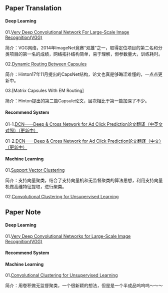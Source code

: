 ## Paper Translation
#### Deep Learning

01.[Very Deep Convolutional Network For Large-Scale Image Recognition(VGG)](http://blog.csdn.net/roguesir/article/details/77470043)

简介：VGG网络，2014年ImageNet竞赛“双雄"之一，取得定位项目的第二名和分类项目的第一名的成绩，网络拓扑结构简单，易于理解，但参数量大，训练耗时。

02.[Dynamic Routing Between Capsules](https://blog.csdn.net/roguesir/article/details/79681904)

简介：Hinton17年11月提出的CapsNet结构，论文也真是够晦涩难懂的，一点点更新中。

03.[Matrix Capsules With EM Routing]

简介：Hinton提出的第二篇Capsule论文，层次相比于第一篇加深了不少。

#### Recommend System
01-1.[DCN——Deep & Cross Network for Ad Click Prediction论文翻译（中英文对照）（更新中）](https://blog.csdn.net/roguesir/article/details/79763204)

01-2.[DCN——Deep & Cross Network for Ad Click Prediction论文翻译（中文）（更新中）](https://blog.csdn.net/roguesir/article/details/79777635)

#### Machine Learning
01.[Support Vector Clustering](http://blog.csdn.net/roguesir/article/details/75007749)

简介：支持向量聚类，结合了支持向量机和无监督聚类的算法思想，利用支持向量机做高维特征提取，进行聚类。

02.[Convolutional Clustering for Unsupervised Learning](http://blog.csdn.net/roguesir/article/details/72842958)

## Paper Note
#### Deep Learning

01.[Very Deep Convolutional Networks for Large-Scale Image Recognition(VGG)](http://blog.csdn.net/roguesir/article/details/77945732)

#### Recommend System

#### Machine Learning
01.[Convolutional Clustering for Unsupervised Learning ](http://blog.csdn.net/roguesir/article/details/73681885)

简介：用卷积做无监督聚类，一个很新颖的想法，但是是一个半成品呜呜呜～～～